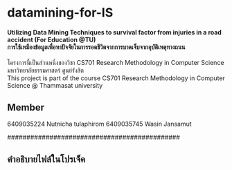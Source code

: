 # datamining-for-IS
#### Utilizing Data Mining Techniques to  survival factor from injuries in a road accident (For Education @TU) <br> การใช้เหมืองข้อมูลเพื่อหาปัจจัยในการรอดชีวิตจากการบาดเจ็บจากอุบัติเหตุทางถนน

โครงการนี้เป็นส่วนหนึ่งของวิชา CS701 Research Methodology in Computer Science มหาวิทยาลัยธรรมศาสตร์ ศูนย์รังสิต <br>
This project is part of the course  CS701 Research Methodology in Computer Science  @ Thammasat university 

## Member
6409035224 Nutnicha tulaphirom
6409035745 Wasin Jansamut

#############################################

## คำอธิบายไฟล์ในโปรเจ็ค
